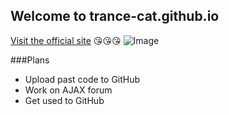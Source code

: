 ## Welcome to trance-cat.github.io

[Visit the official site](http://www.trance-cat.com)
:kissing_heart::kissing_heart::kissing_heart:
![Image](http://www.trance-cat.com/img/trance-cat-logo.png)

###Plans
- Upload past code to GitHub
- Work on AJAX forum
- Get used to GitHub
